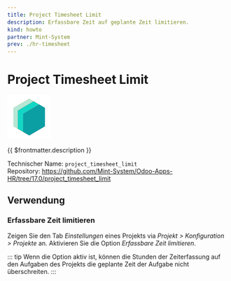 ```yaml
---
title: Project Timesheet Limit
description: Erfassbare Zeit auf geplante Zeit limitieren.
kind: howto
partner: Mint-System
prev: ./hr-timesheet
---
```

# Project Timesheet Limit
![icon_oms_box](attachments/icons_odoo_mint_system.png)

{{ $frontmatter.description }}

Technischer Name: `project_timesheet_limit`\
Repository: <https://github.com/Mint-System/Odoo-Apps-HR/tree/17.0/project_timesheet_limit>

## Verwendung

### Erfassbare Zeit limitieren

Zeigen Sie den Tab *Einstellungen* eines Projekts via *Projekt > Konfiguration > Projekte* an. Aktivieren Sie die Option *Erfassbare Zeit limitieren*.

::: tip
Wenn die Option aktiv ist, können die Stunden der Zeiterfassung auf den Aufgaben des Projekts die geplante Zeit der Aufgabe nicht überschreiten.
:::
